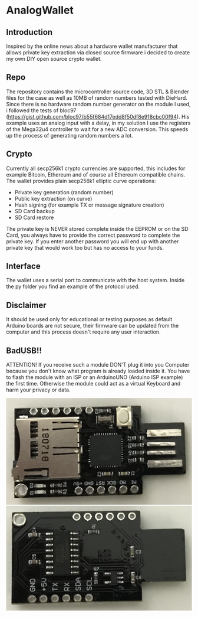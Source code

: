# AnalogWallet

## Introduction
Inspired by the online news about a hardware wallet manufacturer that allows private key extraction via closed source firmware i decided to create my own DIY open source crypto wallet.

## Repo
The repository contains the microcontroller source code, 3D STL & Blender files for the case as well as 10MB of random numbers tested with DieHard. Since there is no hardware random number generator on the module I used, i followed the tests of bloc97 
(https://gist.github.com/bloc97/b55f684d17edd8f50df8e918cbc00f94). His 
example uses an analog input with a delay, in my solution I use the 
registers of the Mega32u4 controller to wait for a new ADC conversion. This speeds up the process of generating random numbers a lot.

## Crypto
Currently all secp256k1 crypto currencies are supported, this includes for example Bitcoin, Ethereum and of course all Ethereum compatible chains.
The wallet provides plain secp256k1 elliptic curve operations:
* Private key generation (random number)
* Public key extraction (on curve)
* Hash signing (for example TX or message signature creation)
* SD Card backup
* SD Card restore

The private key is NEVER stored complete inside the EEPROM or on the SD Card, you always have to provide the correct password to complete the private key. If you enter another password you will end up with another private key that would work too but has no access to your funds.

## Interface
The wallet uses a serial port to communicate with the host system. Inside the py folder you find an example of the protocol used.

## Disclaimer
It should be used only for educational or testing purposes as default 
Arduino boards are not secure, their firmware can be updated from the 
computer and this process doesn't require any user interaction.

## BadUSB!!
ATTENTION! If you receive such a module DON'T plug it into you Computer because you don't know what program is already loaded inside it. You have to flash the module with an ISP or an ArduinoUNO (Arduino ISP example) the first time. Otherwise the module could act as a virtual Keyboard and harm your privacy or data.

![BadUSB Module Top](images/BadUSB-Module-Top.png)
![BadUSB Module Bottom](images/BadUSB-Module-Bottom.png)
